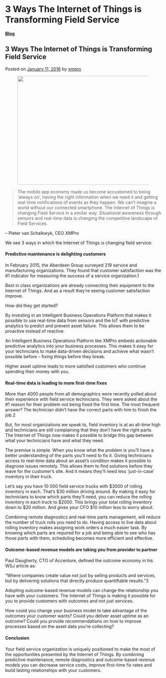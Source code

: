 # 3 Ways The Internet of Things is Transforming Field Service

[**Blog**](https://xmpro.com/category/blog/)

## 3 Ways The Internet of Things is Transforming Field Service

Posted on [January 11, 2016](https://xmpro.com/3-ways-internet-things-transforming-field-service/) by [xmpro](https://xmpro.com/author/xmpro/)

<figure><img src="https://xmpro.com/wp-content/uploads/2016/01/Internet-of-Things-Field-Service.png" alt="" height="350" width="700"><figcaption></figcaption></figure>

> The mobile app economy made us become accustomed to being ‘always on’, having the right information when we need it and getting real-time notifications of events as they happen. We can’t imagine a world without our connected smartphone. The Internet of Things is changing Field Service in a similar way. Situational awareness through sensors and real-time data is changing the competitive landscape of Field Services.

– Pieter van Schalkwyk, CEO XMPro

We see 3 ways in which the Internet of Things is changing field service:

#### Predictive maintenance is delighting customers

In February 2015, the Aberdeen Group surveyed 219 service and manufacturing organizations. They found that customer satisfaction was the #1 indicator for measuring the success of a service organization.1

Best in class organizations are already connecting their equipment to the Internet of Things. And as a result they’re seeing customer satisfaction improve.

How did they get started?

By investing in an Intelligent Business Operations Platform that makes it possible to use real-time data from sensors and the IoT with predictive analytics to predict and prevent asset failure. This allows them to be proactive instead of reactive.

An Intelligent Business Operations Platform like XMPro embeds actionable predictive analytics into your business processes. This makes it easy for your technicians to make data-driven decisions and achieve what wasn’t possible before – fixing things before they break.

Higher asset uptime leads to more satisfied customers who continue spending their money with you.

#### Real-time data is leading to more first-time fixes

More than 4000 people from all demographics were recently polled about their experience with field service technicians. They were asked about the #1 reason for their problem not being fixed the first time. The most frequent answer? The technician didn’t have the correct parts with him to finish the job.2

But, for most organizations we speak to, field inventory is at an all-time high and technicians are still complaining that they don’t have the right parts. The Internet of Things now makes it possible to bridge this gap between what your technicians have and what they need.

The premise is simple. When you know what the problem is you’ll have a better understanding of the parts you’ll need to fix it. Giving technicians access to real-time data about an asset’s condition makes it possible to diagnose issues remotely. This allows them to find solutions before they leave for the customer’s site. And it means they’ll need less ‘just-in-case’ inventory in their truck.

Let’s say you have 10 000 field service trucks with $3000 of rolling inventory in each. That’s $30 million driving around. By making it easy for technicians to know which parts they’ll need, you can reduce the rolling inventory in each truck to $2000. This brings your total rolling inventory down to $20 million. And gives your CFO $10 million less to worry about.

Combining remote diagnostics and real-time parts management, will  reduce the number of truck rolls you need to do. Having access to live data about rolling inventory makes assigning work orders a much easier task.  By knowing which parts are required for a job and being able to see who has those parts with them, scheduling becomes more efficient and effective.

#### Outcome-based revenue models are taking you from provider to partner

Paul Daugherty, CTO of Accenture, defined the outcome economy in his WSJ article as:

“Where companies create value not just by selling products and services, but by delivering solutions that directly produce quantifiable results.”3

Adopting outcome-based revenue models can change the relationship you have with your customers. The Internet of Things is making it possible for you to provide customers with outcomes and not just services.

How could you change your business model to take advantage of the outcomes your customer wants? Could you deliver asset uptime as an outcome? Could you provide recommendations on how to improve processes based on the asset data you’re collecting?

#### Conclusion

Your field service organization is uniquely positioned to make the most of the opportunities presented by the Internet of Things. By combining predictive maintenance, remote diagnostics and outcome-based revenue models you can decrease service costs, improve first-time fix rates and build lasting relationships with your customers.

